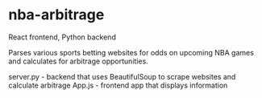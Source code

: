 # nba-arbitrage

React frontend, Python backend

Parses various sports betting websites for odds on upcoming NBA games and calculates for arbitrage opportunities. 

server.py - backend that uses BeautifulSoup to scrape websites and calculate arbitrage
App.js - frontend app that displays information
